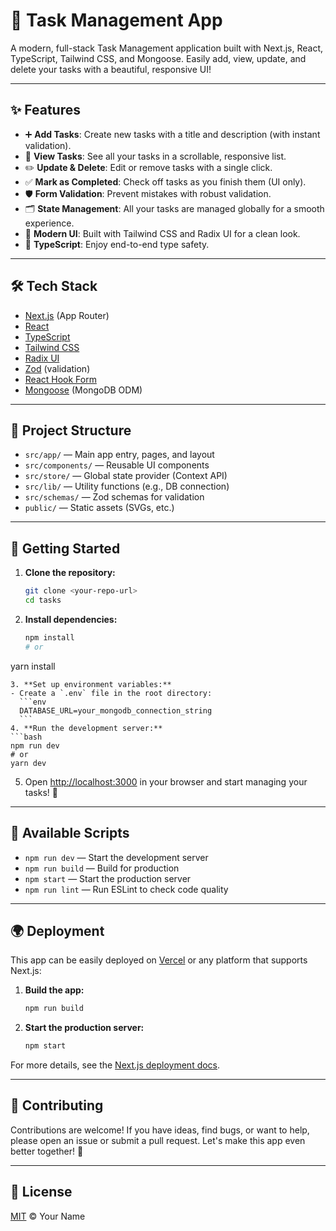 # 📝 Task Management App

A modern, full-stack Task Management application built with Next.js, React, TypeScript, Tailwind CSS, and Mongoose. Easily add, view, update, and delete your tasks with a beautiful, responsive UI!

---

## ✨ Features

- ➕ **Add Tasks**: Create new tasks with a title and description (with instant validation).
- 👀 **View Tasks**: See all your tasks in a scrollable, responsive list.
- ✏️ **Update & Delete**: Edit or remove tasks with a single click.
- ✅ **Mark as Completed**: Check off tasks as you finish them (UI only).
- 🛡️ **Form Validation**: Prevent mistakes with robust validation.
- 🗂️ **State Management**: All your tasks are managed globally for a smooth experience.
- 🎨 **Modern UI**: Built with Tailwind CSS and Radix UI for a clean look.
- 🦾 **TypeScript**: Enjoy end-to-end type safety.

---

## 🛠️ Tech Stack

- [Next.js](https://nextjs.org/) (App Router)
- [React](https://react.dev/)
- [TypeScript](https://www.typescriptlang.org/)
- [Tailwind CSS](https://tailwindcss.com/)
- [Radix UI](https://www.radix-ui.com/)
- [Zod](https://zod.dev/) (validation)
- [React Hook Form](https://react-hook-form.com/)
- [Mongoose](https://mongoosejs.com/) (MongoDB ODM)

---

## 📁 Project Structure

- `src/app/` — Main app entry, pages, and layout
- `src/components/` — Reusable UI components
- `src/store/` — Global state provider (Context API)
- `src/lib/` — Utility functions (e.g., DB connection)
- `src/schemas/` — Zod schemas for validation
- `public/` — Static assets (SVGs, etc.)

---

## 🚀 Getting Started

1. **Clone the repository:**
   ```bash
   git clone <your-repo-url>
   cd tasks
   ```
2. **Install dependencies:**
   ```bash
   npm install
   # or
yarn install
   ```
3. **Set up environment variables:**
   - Create a `.env` file in the root directory:
     ```env
     DATABASE_URL=your_mongodb_connection_string
     ```
4. **Run the development server:**
   ```bash
   npm run dev
   # or
yarn dev
   ```
5. Open [http://localhost:3000](http://localhost:3000) in your browser and start managing your tasks! 🎉

---

## 📜 Available Scripts

- `npm run dev` — Start the development server
- `npm run build` — Build for production
- `npm start` — Start the production server
- `npm run lint` — Run ESLint to check code quality

---

## 🌍 Deployment

This app can be easily deployed on [Vercel](https://vercel.com/) or any platform that supports Next.js:

1. **Build the app:**
   ```bash
   npm run build
   ```
2. **Start the production server:**
   ```bash
   npm start
   ```

For more details, see the [Next.js deployment docs](https://nextjs.org/docs/app/building-your-application/deploying).

---

## 🤝 Contributing

Contributions are welcome! If you have ideas, find bugs, or want to help, please open an issue or submit a pull request. Let's make this app even better together! 🚀

---

## 📄 License

[MIT](LICENSE) © Your Name
